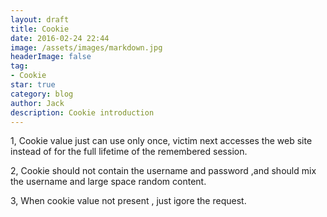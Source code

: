 ```yaml
---
layout: draft
title: Cookie
date: 2016-02-24 22:44
image: /assets/images/markdown.jpg
headerImage: false
tag:
- Cookie
star: true
category: blog
author: Jack
description: Cookie introduction
---
```


1, Cookie value just can use only once, victim next accesses the web site instead of for the full lifetime of the remembered session. 

2, Cookie should not contain the username and password ,and should mix the username and large space random content.

3, When cookie value not present , just igore the request.
